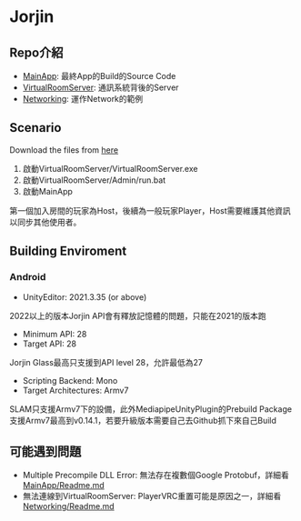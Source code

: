 # Jorjin

## Repo介紹

- [MainApp](https://github.com/Robotlab-Jorjin/MainApp): 最終App的Build的Source Code
- [VirtualRoomServer](https://github.com/Robotlab-Jorjin/VirtualRoomServer): 通訊系統背後的Server
- [Networking](https://github.com/Robotlab-Jorjin/Networking): 運作Network的範例

## Scenario

Download the files from [here](https://github.com/Robotlab-Jorjin/VirtualRoomServer)
1. 啟動VirtualRoomServer/VirtualRoomServer.exe  
2. 啟動VirtualRoomServer/Admin/run.bat  
3. 啟動MainApp

第一個加入房間的玩家為Host，後續為一般玩家Player，Host需要維護其他資訊以同步其他使用者。

## Building Enviroment
### Android

- UnityEditor: 2021.3.35 (or above)

2022以上的版本Jorjin API會有釋放記憶體的問題，只能在2021的版本跑

- Minimum API: 28
- Target API: 28
  
Jorjin Glass最高只支援到API level 28，允許最低為27

- Scripting Backend: Mono
- Target Architectures: Armv7
  
SLAM只支援Armv7下的設備，此外MediapipeUnityPlugin的Prebuild Package支援Armv7最高到v0.14.1，若要升級版本需要自己去Github抓下來自己Build

## 可能遇到問題
- Multiple Precompile DLL Error: 無法存在複數個Google Protobuf，詳細看[MainApp/Readme.md](https://github.com/Robotlab-Jorjin/MainApp/blob/main/README.md)
- 無法連線到VirtualRoomServer: PlayerVRC重置可能是原因之一，詳細看[Networking/Readme.md](https://github.com/Robotlab-Jorjin/Networking/blob/main/README.md)
